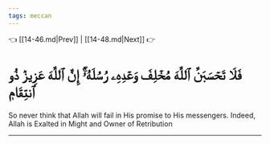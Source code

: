 ```yaml
---
tags: meccan
---
```


👈 [[14-46.md|Prev]] | [[14-48.md|Next]] 👉

# فَلَا تَحۡسَبَنَّ ٱللَّهَ مُخۡلِفَ وَعۡدِهِۦ رُسُلَهُۥٓۚ إِنَّ ٱللَّهَ عَزِيزٞ ذُو ٱنتِقَامٖ

So never think that Allah will fail in His promise to His messengers. Indeed, Allah is Exalted in Might and Owner of Retribution

---

